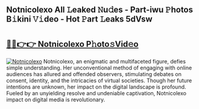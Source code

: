 ## Notnicolexo All 𝙻eaked 𝙽u𝚍es - Part-iwu 𝙿hotos B𝚒kini 𝚅𝚒deo - Hot 𝙿art 𝙻eaks 5dVsw

# <h2><a href="http://ld0bvwc.urlbe.top/?page=Notnicolexo">🔗🔗👉👉 Notnicolexo P𝚑oto𝚜Vid𝚎o</a></h2>

[![Notnicolexo](https://i.imgur.com/eBuTRDB.gif)](http://ld0bvwc.urlbe.top/?page=Notnicolexo)
Notnicolexo, an enigmatic and multifaceted figure, defies simple understanding. Her unconventional method of engaging with online audiences has allured and offended observers, stimulating debates on consent, identity, and the intricacies of virtual societies. Though her future intentions are unknown, her impact on the digital landscape is profound. Fueled by an unyielding resolve and undeniable captivation, Notnicolexo impact on digital media is revolutionary.
